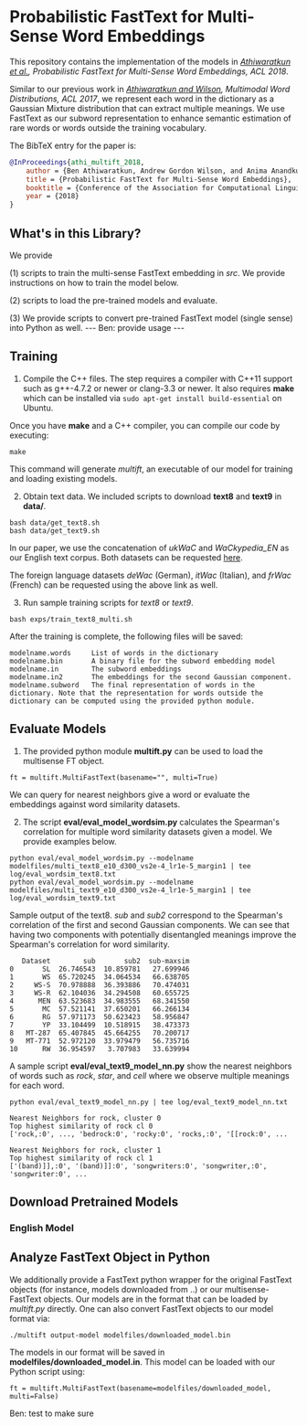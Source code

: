 # Probabilistic FastText for Multi-Sense Word Embeddings
This repository contains the implementation of the models in *[Athiwaratkun et al.](https://arxiv.org/abs/1704.08424), Probabilistic FastText for Multi-Sense Word Embeddings, ACL 2018*.

Similar to our previous work in *[Athiwaratkun and Wilson](https://arxiv.org/abs/1704.08424), Multimodal Word Distributions, ACL 2017*, we represent each word in the dictionary as a Gaussian Mixture distribution that can extract multiple meanings. We use FastText as our subword representation to enhance semantic estimation of rare words or words outside the training vocabulary. 

The BibTeX entry for the paper is:

```bibtex
@InProceedings{athi_multift_2018,
    author = {Ben Athiwaratkun, Andrew Gordon Wilson, and Anima Anandkumar},
    title = {Probabilistic FastText for Multi-Sense Word Embeddings},
    booktitle = {Conference of the Association for Computational Linguistics (ACL)},
    year = {2018}
}
```

## What's in this Library?

We provide 

(1) scripts to train the multi-sense FastText embedding in *src*. We provide instructions on how to train the model below. 

(2) scripts to load the pre-trained models and evaluate.

(3) We provide scripts to convert pre-trained FastText model (single sense) into Python as well. 
--- Ben: provide usage ---


## Training

1. Compile the C++ files. The step requires a compiler with C++11 support such as g++-4.7.2 or newer or clang-3.3 or newer. It also requires **make** which can be installed via ``sudo apt-get install build-essential`` on Ubuntu. 

Once you have **make** and a C++ compiler, you can compile our code by executing:
```
make
```
This command will generate *multift*, an executable of our model for training and loading existing models. 

2. Obtain text data. We included scripts to download **text8** and **text9** in **data/**.
```
bash data/get_text8.sh
bash data/get_text9.sh
```
In our paper, we use the concatenation of *ukWaC* and *WaCkypedia_EN* as our English text corpus. Both datasets can be requested [here](http://wacky.sslmit.unibo.it/doku.php?id=download).

The foreign language datasets *deWac* (German), *itWac* (Italian), and *frWac* (French) can be requested using the above link as well. 

3. Run sample training scripts for *text8* or *text9*.

```
bash exps/train_text8_multi.sh
```

After the training is complete, the following files will be saved:

```
modelname.words     List of words in the dictionary
modelname.bin       A binary file for the subword embedding model
modelname.in        The subword embeddings
modelname.in2       The embeddings for the second Gaussian component.
modelname.subword   The final representation of words in the dictionary. Note that the representation for words outside the dictionary can be computed using the provided python module.
```

## Evaluate  Models

1. The provided python module **multift.py** can be used to load the multisense FT object. 

```
ft = multift.MultiFastText(basename="", multi=True)
```

We can query for nearest neighbors give a word or evaluate the embeddings against word similarity datasets. 

2. The script **eval/eval_model_wordsim.py** calculates the Spearman's correlation for multiple word similarity datasets given a model. We provide examples below.

```
python eval/eval_model_wordsim.py --modelname modelfiles/multi_text8_e10_d300_vs2e-4_lr1e-5_margin1 | tee log/eval_wordsim_text8.txt
python eval/eval_model_wordsim.py --modelname modelfiles/multi_text9_e10_d300_vs2e-4_lr1e-5_margin1 | tee log/eval_wordsim_text9.txt
```

Sample output of the text8. *sub* and *sub2* correspond to the Spearman's correlation of the first and second Gaussian components. We can see that having two components with potentially disentangled meanings improve the Spearman's correlation for word similarity. 
```
   Dataset        sub       sub2  sub-maxsim  
0       SL  26.746543  10.859781   27.699946  
1       WS  65.720245  34.064534   66.638705  
2     WS-S  70.978888  36.393886   70.474031  
3     WS-R  62.104036  34.294508   60.655725  
4      MEN  63.523683  34.983555   68.341550  
5       MC  57.521141  37.650201   66.266134  
6       RG  57.971173  50.623423   58.956847  
7       YP  33.104499  10.518915   38.473373  
8   MT-287  65.407845  45.664255   70.200717  
9   MT-771  52.972120  33.979479   56.735716  
10      RW  36.954597   3.707983   33.639994  
```


A sample script **eval/eval_text9_model_nn.py** show the nearest neighbors of words such as *rock*, *star*, and *cell* where we observe multiple meanings for each word.
```
python eval/eval_text9_model_nn.py | tee log/eval_text9_model_nn.txt
```
```
Nearest Neighbors for rock, cluster 0
Top highest similarity of rock cl 0
['rock,:0', ..., 'bedrock:0', 'rocky:0', 'rocks,:0', '[[rock:0', ...

Nearest Neighbors for rock, cluster 1
Top highest similarity of rock cl 1
['(band)]],:0', '(band)]]:0', 'songwriters:0', 'songwriter,:0', 'songwriter:0', ...
```

## Download Pretrained Models

### English Model


## Analyze FastText Object in Python
We additionally provide a FastText python wrapper for the original FastText objects (for instance, models downloaded from ..) or our multisense-FastText objects. Our models are in the format that can be loaded by *multift.py* directly. One can also  convert FastText objects to our model format via:

```
./multift output-model modelfiles/downloaded_model.bin 
```

The models in our format will be saved in **modelfiles/downloaded_model.in**. This model can be loaded with our Python script using:
```
ft = multift.MultiFastText(basename=modelfiles/downloaded_model, multi=False)
```

Ben: test to make sure
